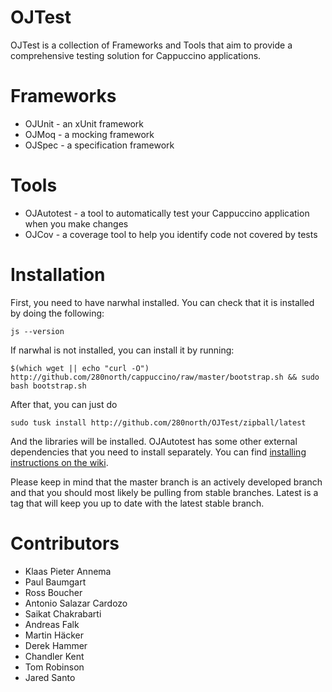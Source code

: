 OJTest
======

OJTest is a collection of Frameworks and Tools that aim to provide a comprehensive testing solution for Cappuccino applications.

Frameworks
==========

* OJUnit - an xUnit framework
* OJMoq  - a mocking framework
* OJSpec - a specification framework

Tools
=====

* OJAutotest - a tool to automatically test your Cappuccino application when you make changes
* OJCov - a coverage tool to help you identify code not covered by tests

Installation
============

First, you need to have narwhal installed. You can check that it is installed by doing the following:

    js --version

If narwhal is not installed, you can install it by running:

    $(which wget || echo "curl -O") http://github.com/280north/cappuccino/raw/master/bootstrap.sh && sudo bash bootstrap.sh
    
After that, you can just do

    sudo tusk install http://github.com/280north/OJTest/zipball/latest
    
And the libraries will be installed. OJAutotest has some other external dependencies that you need to install separately. You can find [installing instructions on the wiki](http://wiki.github.com/280north/OJTest/ojautotest).

Please keep in mind that the master branch is an actively developed branch and that you should most likely be pulling from stable branches. Latest is a tag that will keep you up to date with the latest stable branch.

Contributors
============

* Klaas Pieter Annema
* Paul Baumgart
* Ross Boucher
* Antonio Salazar Cardozo
* Saikat Chakrabarti
* Andreas Falk
* Martin Häcker
* Derek Hammer
* Chandler Kent
* Tom Robinson
* Jared Santo
